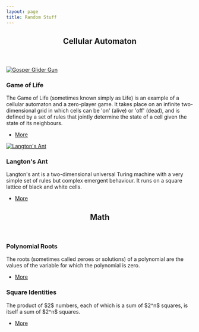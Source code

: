 ```yaml
---
layout: page
title: Random Stuff
---
```

<!-- Section -->
<section>
    <header class="major">
        <h2>Cellular Automaton</h2>
    </header>
    <div class="posts">
        <article>
            <a href="game-of-life" class="image"><img src="{{ site.url }}/Scientific-Computing/Cellular%20Automaton/Game%20of%20Life/GIFs/Gosper Glider Gun.gif" alt="Gosper Glider Gun" /></a>
            <h3>Game of Life</h3>
            <p>The Game of Life (sometimes known simply as Life) is an example of a cellular automaton and a zero-player game. It takes place on an infinite two-dimensional grid in which cells can be 'on' (alive) or 'off' (dead), and is defined by a set of rules that jointly determine the state of a cell given the state of its neighbours.</p>
            <ul class="actions">
                <li><a href="game-of-life" class="button">More</a></li>
            </ul>
        </article>
        <article>
            <a href="langtons-ant" class="image"><img src="{{ site.url }}/Scientific-Computing/Cellular%20Automaton/Langton's%20Ant/Langton's%20Ant.gif" alt="Langton's Ant" /></a>
            <h3>Langton's Ant</h3>
            <p>Langton's ant is a two-dimensional universal Turing machine with a very simple set of rules but complex emergent behaviour. It runs on a square lattice of black and white cells.</p>
            <ul class="actions">
                <li><a href="langtons-ant" class="button">More</a></li>
            </ul>
        </article>
    </div>
</section>
<section>
    <header class="major">
        <h2>Math</h2>
    </header>
    <div class="posts">
        <article>
            <h3>Polynomial Roots</h3>
            <p>The roots (sometimes called zeroes or solutions) of a polynomial are the values of the variable for which the polynomial is zero.</p>
            <ul class="actions">
                <li><a href="polynomial-roots" class="button">More</a></li>
            </ul>
        </article>
        <article>
            <h3>Square Identities</h3>
            <p>The product of $2$ numbers, each of which is a sum of $2^n$ squares, is itself a sum of $2^n$ squares.</p>
            <ul class="actions">
                <li><a href="square-identities" class="button">More</a></li>
            </ul>
        </article>
    </div>
</section>